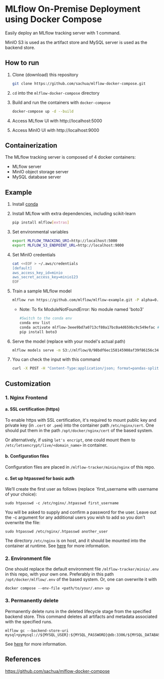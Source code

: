# MLflow On-Premise Deployment using Docker Compose
Easily deploy an MLflow tracking server with 1 command.

MinIO S3 is used as the artifact store and MySQL server is used as the backend store.

How to run
----------

1. Clone (download) this repository

    ```bash
    git clone https://github.com/sachua/mlflow-docker-compose.git
    ```

2. `cd` into the `mlflow-docker-compose` directory

3. Build and run the containers with `docker-compose`

    ```bash
    docker-compose up -d --build
    ```

4. Access MLflow UI with http://localhost:5000

5. Access MinIO UI with http://localhost:9000

Containerization
----------------

The MLflow tracking server is composed of 4 docker containers:

* MLflow server
* MinIO object storage server
* MySQL database server

Example
-------

1. Install [conda](https://conda.io/projects/conda/en/latest/user-guide/install/index.html)

2. Install MLflow with extra dependencies, including scikit-learn

    ```bash
    pip install mlflow[extras]
    ```

3. Set environmental variables

    ```bash
    export MLFLOW_TRACKING_URI=http://localhost:5000
    export MLFLOW_S3_ENDPOINT_URL=http://localhost:9000
    ```
4. Set MinIO credentials

    ```bash
    cat <<EOF > ~/.aws/credentials
    [default]
    aws_access_key_id=minio
    aws_secret_access_key=minio123
    EOF
    ```

5. Train a sample MLflow model

    ```bash
    mlflow run https://github.com/mlflow/mlflow-example.git -P alpha=0.42
    ```

    * Note: To fix ModuleNotFoundError: No module named 'boto3'

        ```bash
        #Switch to the conda env
        conda env list
        conda activate mlflow-3eee9bd7a0713cf80a17bc0a4d659bc9c549efac #replace with your own generated mlflow-environment
        pip install boto3
        ```

 6. Serve the model (replace with your model's actual path)
    ```bash
    mlflow models serve -m S3://mlflow/0/98bdf6ec158145908af39f86156c347f/artifacts/model -p 1234
    ```

 7. You can check the input with this command
    ```bash
    curl -X POST -H "Content-Type:application/json; format=pandas-split" --data '{"columns":["alcohol", "chlorides", "citric acid", "density", "fixed acidity", "free sulfur dioxide", "pH", "residual sugar", "sulphates", "total sulfur dioxide", "volatile acidity"],"data":[[12.8, 0.029, 0.48, 0.98, 6.2, 29, 3.33, 1.2, 0.39, 75, 0.66]]}' http://127.0.0.1:1234/invocations
    ```

Customization
-------------

### 1. Nginx Frontend

#### a. SSL certification (https)

To enable https with SSL certification,
it's required to mount public key and private key (in `.cert` or `.pem`) into
the container path `/etc/nginx/cert`.
One should put them in the path `/opt/docker/nginx/cert` of the based system.

Or alternatively, if using `let's encript`,
one could mount them to `/etc/letsencrypt/live/<domain_name>` in container.

#### b. Configuration files
Configuration files are placed in `/mlflow-tracker/minio/nginx` of this repo.

#### c. Set up htpasswd for basic auth
We’ll create the first user as follows (replace `first_username with username of your choice):
```
sudo htpasswd -c /etc/nginx/.htpasswd first_username
```
You will be asked to supply and confirm a password for the user.
Leave out the -c argument for any additional users you wish to add so you don’t overwrite the file:
```
sudo htpasswd /etc/nginx/.htpasswd another_user
```
The directory `/etc/nginx` is on host, and it should be mounted into the container at runtime.
See [here](https://www.digitalocean.com/community/tutorials/how-to-set-up-password-authentication-with-apache-on-ubuntu-18-04-quickstart)
for more information.

### 2. Environment file
One should replace the default environment file `/mlflow-tracker/minio/.env`
in this repo, with your own one.
Preferably in this path `/opt/docker/mlflow/.env` of the based system.
Or, one can overwrite it with
```
docker compose --env-file <path/to/your/.env> up
```

### 3. Permanently delete
Permanently delete runs in the deleted lifecycle stage from the specified backend store.
This command deletes all artifacts and metadata associated with the specified runs.
```
mlflow gc --backend-store-uri mysql+pymysql://${MYSQL_USER}:${MYSQL_PASSWORD}@db:3306/${MYSQL_DATABASE}
```
See [here](https://mlflow.org/docs/latest/cli.html#mlflow-gc) for more information.

References
----------
https://github.com/sachua/mlflow-docker-compose

